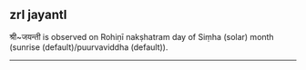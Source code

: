 ## zrI jayantI

श्री~जयन्ती is observed on Rohiṇī nakṣhatram day of Siṃha (solar) month (sunrise (default)/puurvaviddha (default)).


---
